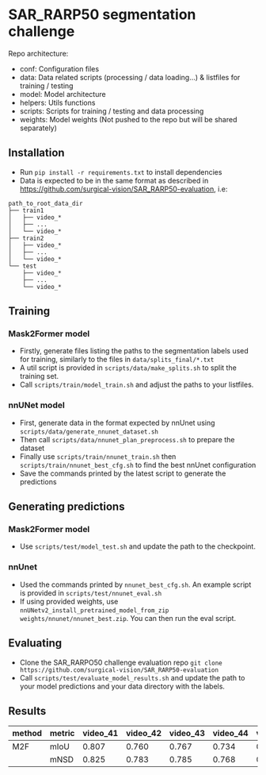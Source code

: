 # SAR_RARP50 segmentation challenge

Repo architecture:
- conf: Configuration files
- data: Data related scripts (processing / data loading...) & listfiles for training / testing
- model: Model architecture
- helpers: Utils functions
- scripts: Scripts for training / testing and data processing
- weights: Model weights (Not pushed to the repo but will be shared separately)

## Installation
- Run `pip install -r requirements.txt` to install dependencies
- Data is expected to be in the same format as described in https://github.com/surgical-vision/SAR_RARP50-evaluation, i.e:

```
path_to_root_data_dir
├── train1
│   ├── video_*
│   ├── ...
│   └── video_*
├── train2
│   ├── video_*
│   ├── ...
│   └── video_*
└── test
    ├── video_*
    ├── ...
    └── video_*
```

## Training

### Mask2Former model
- Firstly, generate files listing the paths to the segmentation labels used for training, similarly to the files in `data/splits_final/*.txt`
- A util script is provided in `scripts/data/make_splits.sh` to split the training set.
- Call `scripts/train/model_train.sh` and adjust the paths to your listfiles.

### nnUNet model
- First, generate data in the format expected by nnUnet using `scripts/data/generate_nnunet_dataset.sh`
- Then call `scripts/data/nnunet_plan_preprocess.sh` to prepare the dataset
- Finally use `scripts/train/nnunet_train.sh` then `scripts/train/nnunet_best_cfg.sh` to find the best nnUnet configuration
- Save the commands printed by the latest script to generate the predictions

## Generating predictions

### Mask2Former model
- Use `scripts/test/model_test.sh` and update the path to the checkpoint.

### nnUnet
- Used the commands printed by `nnunet_best_cfg.sh`. An example script is provided in `scripts/test/nnunet_eval.sh`
- If using provided weights, use `nnUNetv2_install_pretrained_model_from_zip weights/nnunet/nnunet_best.zip`. You can then run the eval script.

## Evaluating
- Clone the SAR_RARPO50 challenge evaluation repo `git clone https://github.com/surgical-vision/SAR_RARP50-evaluation`
- Call `scripts/test/evaluate_model_results.sh` and update the path to your model predictions and your data directory with the labels. 


## Results

| method | metric | video_41 | video_42 | video_43 | video_44 | video_45 | video_46 | video_47 | video_48 | video_49 | video_50 |
|--------|--------|----------|----------|----------|----------|----------|----------|----------|----------|----------|----------|
| M2F    | mIoU   | 0.807    | 0.760    |  0.767   |  0.734   |  0.779   |  0.764   |  0.781   |  0.830   |  0.709   |  0.766   |
|        | mNSD   | 0.825    | 0.783    |  0.785   |  0.768   |  0.837   |  0.808   |  0.830   |  0.860   |  0.747   |  0.836   |

